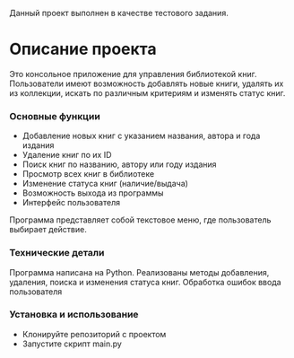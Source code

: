 Данный проект выполнен в качестве тестового задания.

# Описание проекта #


Это консольное приложение для управления библиотекой книг.  
Пользователи имеют возможность добавлять новые книги, удалять их из коллекции, искать по различным критериям и изменять статус книг.

### Основные функции
* Добавление новых книг с указанием названия, автора и года издания
* Удаление книг по их ID
* Поиск книг по названию, автору или году издания
* Просмотр всех книг в библиотеке
* Изменение статуса книг (наличие/выдача)
* Возможность выхода из программы
* Интерфейс пользователя

Программа представляет собой текстовое меню, где пользователь выбирает действие.

### Технические детали 
Программа написана на Python. Реализованы методы добавления, удаления, поиска и изменения статуса книг. 
Обработка ошибок ввода пользователя

### Установка и использование
* Клонируйте репозиторий с проектом  
* Запустите скрипт main.py
